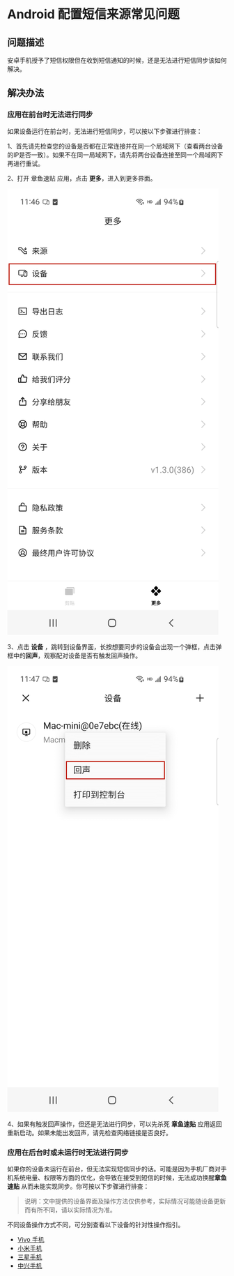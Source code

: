 # Android 配置短信来源常见问题

## 问题描述

安卓手机授予了短信权限但在收到短信通知的时候，还是无法进行短信同步该如何解决。

## 解决办法

### 应用在前台时无法进行同步

如果设备运行在前台时，无法进行短信同步，可以按以下步骤进行排查：

1、首先请先检查您的设备是否都在正常连接并在同一个局域网下（查看两台设备的IP是否一致）。如果不在同一局域网下，请先将两台设备连接至同一个局域网下再进行重试。

2、打开 章鱼速贴 应用，点击 **更多**，进入到更多界面。

![more](../../public/assets/android/sms-sync/more_tag.png )

3、点击 **设备** ，跳转到设备界面，长按想要同步的设备会出现一个弹框，点击弹框中的**回声**，观察配对设备是否有触发回声操作。

![more](../../public/assets/android/sms-sync/devices_tag.png )

4、如果有触发回声操作，但还是无法进行同步，可以先杀死 **章鱼速贴** 应用返回重新启动。如果未能出发回声，请先检查网络链接是否良好。

### 应用在后台时或未运行时无法进行同步

如果你的设备未运行在前台，但无法实现短信同步的话。可能是因为手机厂商对手机系统电量、权限等方面的优化，会导致在接受到短信的时候，无法成功换醒**章鱼速贴** 从而未能实现同步。你可按以下步骤进行排查：

> 说明：文中提供的设备界面及操作方法仅供参考，实际情况可能随设备更新而有所不同，请以实际情况为准。

不同设备操作方式不同，可分别查看以下设备的针对性操作指引。

- [Vivo 手机](./sms-sync-vivo.md)
- [小米手机](./sms-sync-xiaomi.md)
- [三星手机](./sms-sync-samsung.md)
- [中兴手机](./sms-sync-zte.md)
